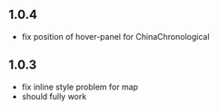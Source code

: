 ## 1.0.4
* fix position of hover-panel for ChinaChronological

## 1.0.3
* fix inline style problem for map
* should fully work
